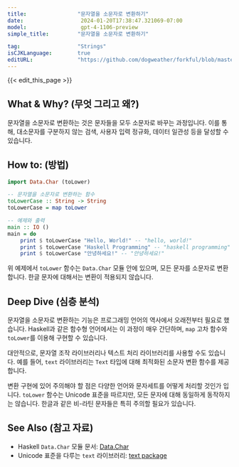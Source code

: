 ```yaml
---
title:                "문자열을 소문자로 변환하기"
date:                  2024-01-20T17:38:47.321069-07:00
model:                 gpt-4-1106-preview
simple_title:         "문자열을 소문자로 변환하기"

tag:                  "Strings"
isCJKLanguage:        true
editURL:              "https://github.com/dogweather/forkful/blob/master/content/ko/haskell/converting-a-string-to-lower-case.md"
---
```


{{< edit_this_page >}}

## What & Why? (무엇 그리고 왜?)
문자열을 소문자로 변환하는 것은 문자들을 모두 소문자로 바꾸는 과정입니다. 이를 통해, 대소문자를 구분하지 않는 검색, 사용자 입력 정규화, 데이터 일관성 등을 달성할 수 있습니다.

## How to: (방법)
```Haskell
import Data.Char (toLower)

-- 문자열을 소문자로 변환하는 함수
toLowerCase :: String -> String
toLowerCase = map toLower

-- 예제와 출력
main :: IO ()
main = do
    print $ toLowerCase "Hello, World!" -- "hello, world!"
    print $ toLowerCase "Haskell Programming" -- "haskell programming"
    print $ toLowerCase "안녕하세요!" -- "안녕하세요!"
```

위 예제에서 `toLower` 함수는 `Data.Char` 모듈 안에 있으며, 모든 문자를 소문자로 변환합니다. 한글 문자에 대해서는 변환이 적용되지 않습니다.

## Deep Dive (심층 분석)
문자열을 소문자로 변환하는 기능은 프로그래밍 언어의 역사에서 오래전부터 필요로 했습니다. Haskell과 같은 함수형 언어에서는 이 과정이 매우 간단하며, `map` 고차 함수와 `toLower`를 이용해 구현할 수 있습니다.

대안적으로, 문자열 조작 라이브러리나 텍스트 처리 라이브러리를 사용할 수도 있습니다. 예를 들어, `text` 라이브러리는 `Text` 타입에 대해 최적화된 소문자 변환 함수를 제공합니다.

변환 구현에 있어 주의해야 할 점은 다양한 언어와 문자세트를 어떻게 처리할 것인가 입니다. `toLower` 함수는 Unicode 표준을 따르지만, 모든 문자에 대해 동일하게 동작하지는 않습니다. 한글과 같은 비-라틴 문자들은 특히 주의할 필요가 있습니다.

## See Also (참고 자료)
- Haskell `Data.Char` 모듈 문서: [Data.Char](https://hackage.haskell.org/package/base-4.16.0.0/docs/Data-Char.html)
- Unicode 표준을 다루는 `text` 라이브러리: [text package](https://hackage.haskell.org/package/text)
